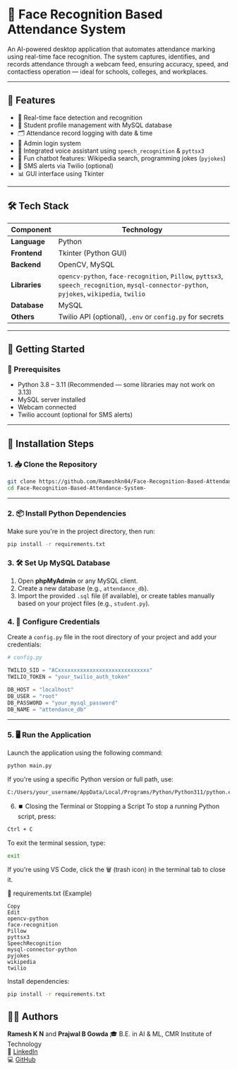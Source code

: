 # 🧠 Face Recognition Based Attendance System

An AI-powered desktop application that automates attendance marking using real-time face recognition. The system captures, identifies, and records attendance through a webcam feed, ensuring accuracy, speed, and contactless operation — ideal for schools, colleges, and workplaces.

---

## 📌 Features

- 🎥 Real-time face detection and recognition
- 👤 Student profile management with MySQL database
- 🗂 Attendance record logging with date & time
- 🔐 Admin login system
- 📢 Integrated voice assistant using `speech_recognition` & `pyttsx3`
- 💬 Fun chatbot features: Wikipedia search, programming jokes (`pyjokes`)
- 📲 SMS alerts via Twilio (optional)
- 📊 GUI interface using Tkinter

---

## 🛠 Tech Stack

| Component        | Technology                                     |
|------------------|------------------------------------------------|
| **Language**     | Python                                         |
| **Frontend**     | Tkinter (Python GUI)                           |
| **Backend**      | OpenCV, MySQL                                  |
| **Libraries**    | `opencv-python`, `face-recognition`, `Pillow`, `pyttsx3`, `speech_recognition`, `mysql-connector-python`, `pyjokes`, `wikipedia`, `twilio` |
| **Database**     | MySQL                                          |
| **Others**       | Twilio API (optional), `.env` or `config.py` for secrets |

---

## 🚀 Getting Started

### 🔧 Prerequisites

- Python 3.8 – 3.11 (Recommended — some libraries may not work on 3.13)
- MySQL server installed
- Webcam connected
- Twilio account (optional for SMS alerts)
---
## 🚀 Installation Steps

### 1. 📥 Clone the Repository

```bash 
git clone https://github.com/Rameshkn04/Face-Recognition-Based-Attendance-System-.git
cd Face-Recognition-Based-Attendance-System-
```
---


### 2. 📦 Install Python Dependencies

Make sure you're in the project directory, then run:

```bash
pip install -r requirements.txt
```
### 3. 🛠️ Set Up MySQL Database

1. Open **phpMyAdmin** or any MySQL client.
2. Create a new database (e.g., `attendance_db`).
3. Import the provided `.sql` file (if available), or create tables manually based on your project files (e.g., `student.py`).

### 4. 🔐 Configure Credentials

Create a `config.py` file in the root directory of your project and add your credentials:

```python
# config.py

TWILIO_SID = "ACxxxxxxxxxxxxxxxxxxxxxxxxxxxxx"
TWILIO_TOKEN = "your_twilio_auth_token"

DB_HOST = "localhost"
DB_USER = "root"
DB_PASSWORD = "your_mysql_password"
DB_NAME = "attendance_db"
```
---

### 5. 🖥️ Run the Application

Launch the application using the following command:

```bash
python main.py
```
If you're using a specific Python version or full path, use:
```bash
C:/Users/your_username/AppData/Local/Programs/Python/Python311/python.exe main.py
```
6. ⏹️ Closing the Terminal or Stopping a Script
To stop a running Python script, press:

```bash
Ctrl + C
```
To exit the terminal session, type:
```bash
exit
```
If you're using VS Code, click the 🗑️ (trash icon) in the terminal tab to close it.

📄 requirements.txt (Example)
```text
Copy
Edit
opencv-python
face-recognition
Pillow
pyttsx3
SpeechRecognition
mysql-connector-python
pyjokes
wikipedia
twilio
```
Install dependencies:
```bash
pip install -r requirements.txt
```
## 👨‍💻 Authors

**Ramesh K N** 
 and 
**Prajwal B Gowda**
🎓 B.E. in AI & ML, CMR Institute of Technology  
🔗 [LinkedIn](https://www.linkedin.com/in/ramesh-kn)  
💻 [GitHub](https://github.com/Rameshkn04)

